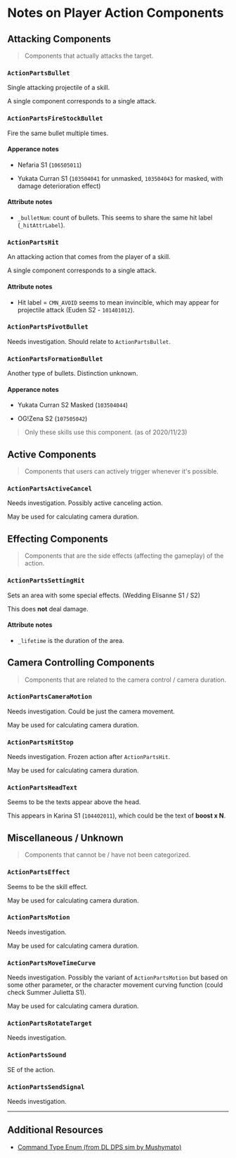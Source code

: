 # Notes on Player Action Components


## Attacking Components 

> Components that actually attacks the target.


### ``ActionPartsBullet``

Single attacking projectile of a skill.

A single component corresponds to a single attack.


### ``ActionPartsFireStockBullet``

Fire the same bullet multiple times.

#### Apperance notes

- Nefaria S1 (`106505011`) 

- Yukata Curran S1 (`103504041` for unmasked, `103504043` for masked, with damage deterioration effect)

#### Attribute notes

- `_bulletNum`: count of bullets. This seems to share the same hit label (`_hitAttrLabel`).


### ``ActionPartsHit``

An attacking action that comes from the player of a skill.

A single component corresponds to a single attack.

#### Attribute notes

- Hit label = `CMN_AVOID` seems to mean invincible, which may appear for projectile attack (Euden S2 - `101401012`).


### ``ActionPartsPivotBullet``

Needs investigation. Should relate to ``ActionPartsBullet``.


### ``ActionPartsFormationBullet``

Another type of bullets. Distinction unknown.

#### Apperance notes

- Yukata Curran S2 Masked (`103504044`)

- OG!Zena S2 (`107505042`)

> Only these skills use this component. (as of 2020/11/23)


## Active Components

> Components that users can actively trigger whenever it's possible.


### ``ActionPartsActiveCancel``

Needs investigation. Possibly active canceling action.

May be used for calculating camera duration.


## Effecting Components

> Components that are the side effects (affecting the gameplay) of the action.


### ``ActionPartsSettingHit``

Sets an area with some special effects. (Wedding Elisanne S1 / S2)

This does **not** deal damage.

#### Attribute notes

- `_lifetime` is the duration of the area.


## Camera Controlling Components

> Components that are related to the camera control / camera duration.


### ``ActionPartsCameraMotion``

Needs investigation. Could be just the camera movement.

May be used for calculating camera duration.


### ``ActionPartsHitStop``

Needs investigation. Frozen action after ``ActionPartsHit``.

May be used for calculating camera duration.


### ``ActionPartsHeadText``

Seems to be the texts appear above the head.

This appears in Karina S1 (`104402011`), which could be the text of **boost x N**.


## Miscellaneous / Unknown

> Components that cannot be / have not been categorized.


### ``ActionPartsEffect``

Seems to be the skill effect.

May be used for calculating camera duration.


### ``ActionPartsMotion``

Needs investigation.

May be used for calculating camera duration.


### ``ActionPartsMoveTimeCurve``

Needs investigation. Possibly the variant of ``ActionPartsMotion`` but based on some other parameter, 
or the character movement curving function (could check Summer Julietta S1).

May be used for calculating camera duration.


### ``ActionPartsRotateTarget``

Needs investigation.


### ``ActionPartsSound``

SE of the action.


### ``ActionPartsSendSignal``

Needs investigation.

-----

## Additional Resources

- [Command Type Enum (from DL DPS sim by Mushymato)](https://github.com/dl-stuff/dl-datamine/blob/master/loader/Actions.py)
